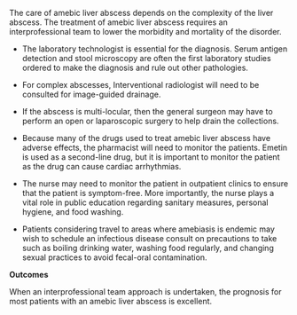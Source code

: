 The care of amebic liver abscess depends on the complexity of the liver abscess. The treatment of amebic liver abscess requires an interprofessional team to lower the morbidity and mortality of the disorder.

- The laboratory technologist is essential for the diagnosis. Serum antigen detection and stool microscopy are often the first laboratory studies ordered to make the diagnosis and rule out other pathologies.

- For complex abscesses, Interventional radiologist will need to be consulted for image-guided drainage.

- If the abscess is multi-locular, then the general surgeon may have to perform an open or laparoscopic surgery to help drain the collections.

- Because many of the drugs used to treat amebic liver abscess have adverse effects, the pharmacist will need to monitor the patients. Emetin is used as a second-line drug, but it is important to monitor the patient as the drug can cause cardiac arrhythmias.

- The nurse may need to monitor the patient in outpatient clinics to ensure that the patient is symptom-free. More importantly, the nurse plays a vital role in public education regarding sanitary measures, personal hygiene, and food washing.

- Patients considering travel to areas where amebiasis is endemic may wish to schedule an infectious disease consult on precautions to take such as boiling drinking water, washing food regularly, and changing sexual practices to avoid fecal-oral contamination.

**Outcomes**

When an interprofessional team approach is undertaken, the prognosis for most patients with an amebic liver abscess is excellent.